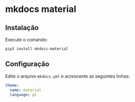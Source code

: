 # mkdocs material

## Instalação

Execute o comando:

    pip3 install mkdocs-material

## Configuração

Edite o arquivo `mkdocs.yml` e acrescente as seguintes linhas:

```yml
theme: 
  name: material
  language: pt
```

